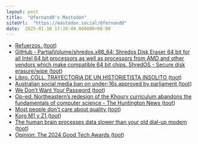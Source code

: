 ```yaml
---
layout: post
title:  "@fernand0's Mastodon"
siteUrl:  "https://mastodon.social/@fernand0"
date:  2025-01-10 17:39:49.060000+00:00
---
```

*  [Refuerzos. ](https://avecesunafoto.wordpress.com/2025/01/10/refuerzos) ([toot](https://mastodon.social/@fernand0/113805281791647199))
*  [GitHub - PartialVolume/shredos.x86_64: Shredos Disk Eraser 64 bit for all Intel 64 bit processors as well as processors from AMD and other vendors which make compatible 64 bit chips. ShredOS - Secure disk erasure/wipe ](https://github.com/PartialVolume/shredos.x86_6) ([toot](https://mastodon.social/@fernand0/113805048754049858))
*  [Libro. COLL. TRAYECTORIA DE UN HISTORIETISTA INSOLITO ](https://fotografiasenmovimiento.wordpress.com/2025/01/10/libro-coll-trayectoria-de-un-historietista-insolito) ([toot](https://mastodon.social/@fernand0/113805009433457359))
*  [Australian social media ban on under-16s approved by parliament ](https://www.bbc.com/news/articles/c89vjj0lxx9) ([toot](https://mastodon.social/@fernand0/113804839887126360))
*  [We Don’t Want Your Password ](https://www.404media.co/we-dont-want-your-password-3) ([toot](https://mastodon.social/@fernand0/113804035772638804))
*  [Op-ed: Northeastern’s redesign of the Khoury curriculum abandons the fundamentals of computer science - The Huntington News ](https://huntnewsnu.com/82511/editorial/op-eds/op-ed-northeasterns-redesign-of-the-khoury-curriculum-abandons-the-fundamentals-of-computer-science) ([toot](https://mastodon.social/@fernand0/113803800146080806))
*  [Most people don't care about quality ](https://shkspr.mobi/blog/2024/12/most-people-dont-care-about-quality) ([toot](https://mastodon.social/@fernand0/113803589943437864))
*  [Korg M1 y Z1 ](https://www.flickr.com/photos/fernand0/54230121476) ([toot](https://mastodon.social/@fernand0/113803416884639110))
*  [The human brain processes data slower than your old dial-up modem ](https://betanews.com/2024/12/27/human-brain-data-slow-dial-up-modem) ([toot](https://mastodon.social/@fernand0/113803246873560546))
*  [Opinion: The 2024 Good Tech Awards ](https://www.thestar.com.my/tech/tech-news/2024/12/31/opinion-the-2024-good-tech-award) ([toot](https://mastodon.social/@fernand0/113802346449833197))

